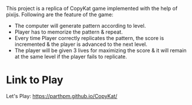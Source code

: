 This project is a replica of CopyKat game implemented with the help of pixijs. Following are the feature of the game:


* The computer will generate pattern according to level.
* Player has to memorize the pattern & repeat.
* Every time Player correctly replicates the pattern, the score is incremented & the player is advanced to the next level.
* The player will be given 3 lives for maximizing the score & it will remain at the same level if the player fails to replicate.

# Link to Play
Let's Play: https://parthpm.github.io/CopyKat/
